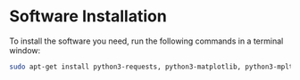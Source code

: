 # Software Installation

To install the software you need, run the following commands in a terminal window:

```bash
sudo apt-get install python3-requests, python3-matplotlib, python3-mpltoolkits.basemap
```
